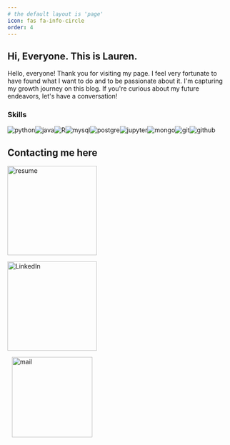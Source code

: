 ```yaml
---
# the default layout is 'page'
icon: fas fa-info-circle
order: 4
---
```


## Hi, Everyone. This is Lauren.
Hello, everyone! Thank you for visiting my page. I feel very fortunate to have found what I want to do and to be passionate about it. I'm capturing my growth journey on this blog. If you're curious about my future endeavors, let's have a conversation!

### Skills  
<div style="display: flex; flex-wrap: wrap;">
    <img src="https://img.shields.io/badge/Python-3766AB?style=flat-square&logo=Python&logoColor=white" alt="python"/>
    <img src="https://img.shields.io/badge/java-green?style=flat-square" alt="java">
    <img src="https://img.shields.io/badge/r-276DC3?style=flat-square&logo=r&logoColor=white" alt="R"/>
    <img src="https://img.shields.io/badge/mysql-4479A1?style=flat-square&logo=mysql&logoColor=white" alt="mysql"/>
    <img src="https://img.shields.io/badge/postgresql-4169E1?style=flat-square&logo=postgresql&logoColor=white" alt="postgre"/>
    <img src="https://img.shields.io/badge/jupyter-F37626?style=flat-square&logo=jupyter&logoColor=white" alt="jupyter"/>
    <img src="https://img.shields.io/badge/mongodb-47A248?style=flat-square&logo=mongodb&logoColor=white" alt="mongo"/>
    <img src="https://img.shields.io/badge/git-F05032?style=flat-square&logo=git&logoColor=white" alt="git"/>
    <img src="https://img.shields.io/badge/github-181717?style=flat-square&logo=github&logoColor=white" alt="github"/>
    
</div>


## Contacting me here
<div >
<a href="https://github.com/user-attachments/files/16760501/" ><img src="https://github.com/user-attachments/assets/03ce1880-2188-4c1f-8ef6-8f02dd4b9618" width="200" height="200" alt="resume"></a>

<a href="https://www.linkedin.com/in/sangeun-lee-28ba012a1/"><img src="https://github.com/user-attachments/assets/4354513a-8221-4b97-9f54-0c49446d45ac" width="200" height="200" alt="LinkedIn"></a>

<a href="mailto:shangeuny@gmail.com" style="margin: 10px; display: block;"><img src="https://github.com/user-attachments/assets/7c1de909-8537-4e46-ba0e-4e59807c36e5" width="180" alt="mail" style="display: block;"></a>

</div>



